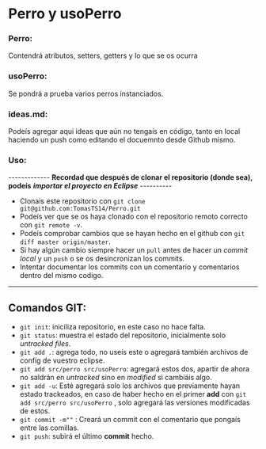 # Perro y usoPerro

### Perro:
Contendrá atributos, setters, getters y lo que se os ocurra

### usoPerro: 
Se pondrá a prueba varios perros instanciados. 

### ideas.md:
Podeís agregar aqui ideas que aún no tengaís en código, tanto en local haciendo un push como editando el docuemnto desde Github mismo. 

### Uso:
------------- **Recordad que después de clonar el repositorio (donde sea), podeís**  ***importar el proyecto en Eclipse*** ----------
- Clonais este repositorio con `git clone git@github.com:TomasTS14/Perro.git`
- Podeís ver que se os haya clonado con el repositorio remoto correcto con `git remote -v`.
- Podeís comprobar cambios que se hayan hecho en el github con `git diff master origin/master`.
- Si hay algún cambio siempre hacer un `pull` antes de hacer un *commit local* y un `push` o se os desincronizan los commits.
- Intentar documentar los commits con un comentario y comentarios dentro del mismo codigo.  
-----------------------------------------------------------------------------------------------

## Comandos GIT:
- `git init`: iniciliza repositorio, en este caso no hace falta. 
- `git status`: muestra el estado del repositorio, inicialmente solo *untracked files*.
- `git add .`: agrega todo, no useís este o agregará también archivos de config de vuestro eclipse. 
- `git add src/perro src/usoPerro`: agregará estos dos, apartir de ahora no saldrán en *untracked* sino en *modified* si cambiáis algo. 
- `git add -u`: Esté agregará solo los archivos que previamente hayan estado trackeados, en caso de haber hecho en el primer **add** con `git add src/perro src/usoPerro` , solo agregará las versiones modificadas de estos.
- `git commit -m""` : Creará un commit con el comentario que pongaís entre las comillas.
- `git push`: subirá el último **commit** hecho.  
